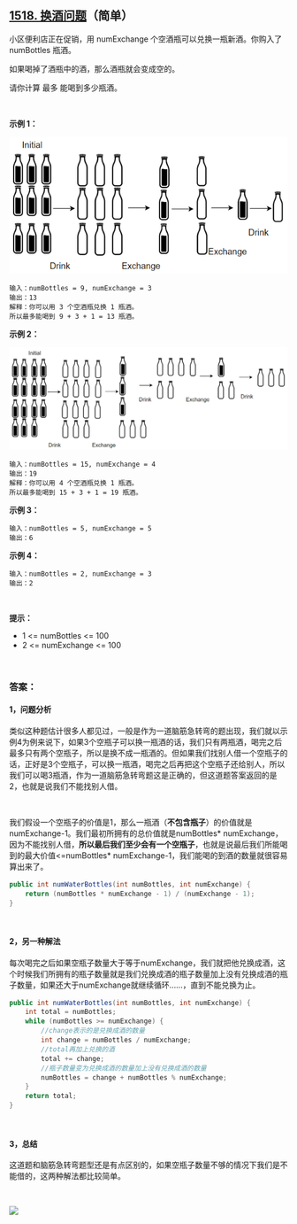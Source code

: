 ## [1518. 换酒问题](https://leetcode-cn.com/problems/water-bottles/)（简单）

小区便利店正在促销，用 numExchange 个空酒瓶可以兑换一瓶新酒。你购入了 numBottles 瓶酒。

如果喝掉了酒瓶中的酒，那么酒瓶就会变成空的。

请你计算 最多 能喝到多少瓶酒。

 <br/>

**示例 1：**

![](https://raw.githubusercontent.com/sdwwld/algorithms/master/img/leetcode1/1518/sample_1_1875.png)

```
输入：numBottles = 9, numExchange = 3
输出：13
解释：你可以用 3 个空酒瓶兑换 1 瓶酒。
所以最多能喝到 9 + 3 + 1 = 13 瓶酒。
```

**示例 2：**

![](https://raw.githubusercontent.com/sdwwld/algorithms/master/img/leetcode1/1518/sample_2_1875.png)

```
输入：numBottles = 15, numExchange = 4
输出：19
解释：你可以用 4 个空酒瓶兑换 1 瓶酒。
所以最多能喝到 15 + 3 + 1 = 19 瓶酒。
```

**示例 3：**

```
输入：numBottles = 5, numExchange = 5
输出：6
```

**示例 4：**

```
输入：numBottles = 2, numExchange = 3
输出：2
```

<br/>

**提示：**

- 1 <= numBottles <= 100
- 2 <= numExchange <= 100

<br/>

### 答案：

#### 1，问题分析

类似这种题估计很多人都见过，一般是作为一道脑筋急转弯的题出现，我们就以示例4为例来说下，如果3个空瓶子可以换一瓶酒的话，我们只有两瓶酒，喝完之后最多只有两个空瓶子，所以是换不成一瓶酒的。但如果我们找别人借一个空瓶子的话，正好是3个空瓶子，可以换一瓶酒，喝完之后再把这个空瓶子还给别人，所以我们可以喝3瓶酒，作为一道脑筋急转弯题这是正确的，但这道题答案返回的是2，也就是说我们不能找别人借。

<br>

我们假设一个空瓶子的价值是1，那么一瓶酒（**不包含瓶子**）的价值就是numExchange-1。我们最初所拥有的总价值就是numBottles* numExchange，因为不能找别人借，**所以最后我们至少会有一个空瓶子**，也就是说最后我们所能喝到的最大价值<=numBottles* numExchange-1，我们能喝的到酒的数量就很容易算出来了。

```java
public int numWaterBottles(int numBottles, int numExchange) {
    return (numBottles * numExchange - 1) / (numExchange - 1);
}
```

<br>

#### 2，另一种解法

每次喝完之后如果空瓶子数量大于等于numExchange，我们就把他兑换成酒，这个时候我们所拥有的瓶子数量就是我们兑换成酒的瓶子数量加上没有兑换成酒的瓶子数量，如果还大于numExchange就继续循环……，直到不能兑换为止。

```java
public int numWaterBottles(int numBottles, int numExchange) {
    int total = numBottles;
    while (numBottles >= numExchange) {
        //change表示的是兑换成酒的数量
        int change = numBottles / numExchange;
        //total再加上兑换的酒
        total += change;
        //瓶子数量变为兑换成酒的数量加上没有兑换成酒的数量
        numBottles = change + numBottles % numExchange;
    }
    return total;
}
```

<br>

#### 3，总结

这道题和脑筋急转弯题型还是有点区别的，如果空瓶子数量不够的情况下我们是不能借的，这两种解法都比较简单。

<br>



 ![](https://img-blog.csdnimg.cn/20200807155236311.png)

####   
